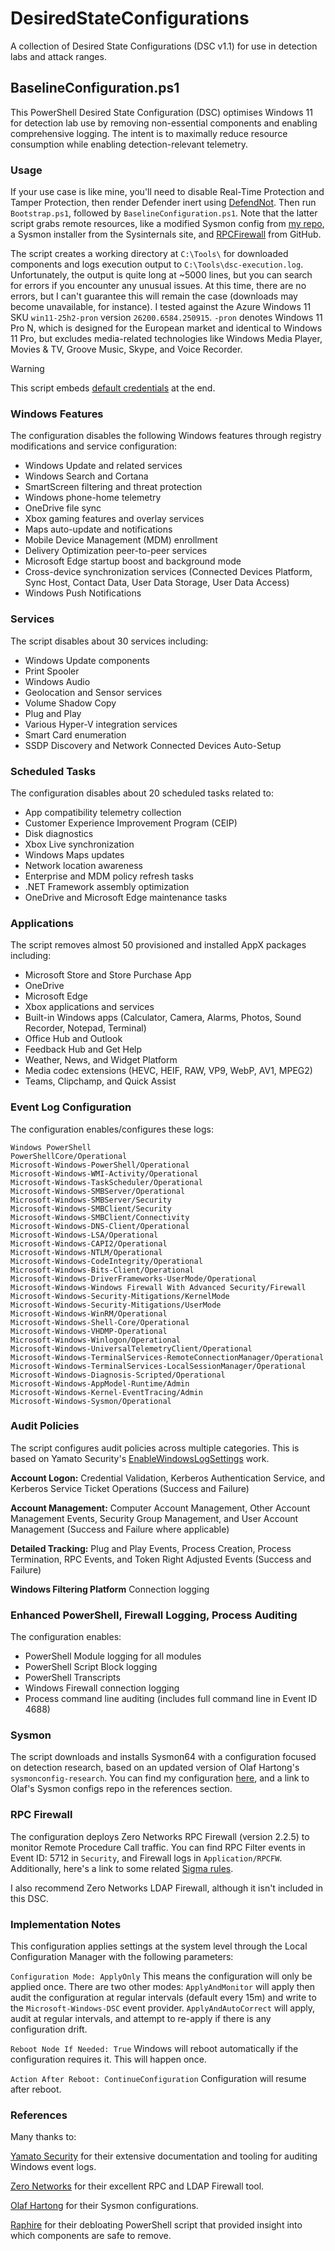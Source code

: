 # DesiredStateConfigurations
A collection of Desired State Configurations (DSC v1.1) for use in detection labs and attack ranges.

## BaselineConfiguration.ps1
This PowerShell Desired State Configuration (DSC) optimises Windows 11 for detection lab use by removing non-essential components and enabling comprehensive logging. The intent is to maximally reduce resource consumption while enabling detection-relevant telemetry.

### Usage
If your use case is like mine, you'll need to disable Real-Time Protection and Tamper Protection, then render Defender inert using [DefendNot](https://github.com/es3n1n/defendnot). Then run `Bootstrap.ps1`, followed by `BaselineConfiguration.ps1`. Note that the latter script grabs remote resources, like a modified Sysmon config from [my repo](https://github.com/smashtitle/TelemetryForge/blob/main/sysmonconfig-research.xml), a Sysmon installer from the Sysinternals site, and [RPCFirewall](ttps://github.com/zeronetworks/rpcfirewall) from GitHub.

The script creates a working directory at `C:\Tools\` for downloaded components and logs execution output to `C:\Tools\dsc-execution.log`. Unfortunately, the output is quite long at ~5000 lines, but you can search for errors if you encounter any unusual issues. At this time, there are no errors, but I can't guarantee this will remain the case (downloads may become unavailable, for instance). I tested against the Azure Windows 11 SKU `win11-25h2-pron` version `26200.6584.250915`. `-pron` denotes Windows 11 Pro N, which is designed for the European market and identical to Windows 11 Pro, but excludes media-related technologies like Windows Media Player, Movies & TV, Groove Music, Skype, and Voice Recorder.

> [!WARNING]
> This script embeds [default credentials](https://github.com/smashtitle/DesiredStateConfigurations/blob/9cf4776b7423ed42d7dfb030a1e94d1d3bd072cf/BaselineConfiguration.ps1#L573-L574) at the end. 

### Windows Features
The configuration disables the following Windows features through registry modifications and service configuration:
- Windows Update and related services
- Windows Search and Cortana
- SmartScreen filtering and threat protection
- Windows phone-home telemetry
- OneDrive file sync
- Xbox gaming features and overlay services
- Maps auto-update and notifications
- Mobile Device Management (MDM) enrollment
- Delivery Optimization peer-to-peer services
- Microsoft Edge startup boost and background mode
- Cross-device synchronization services (Connected Devices Platform, Sync Host, Contact Data, User Data Storage, User Data Access)
- Windows Push Notifications

### Services
The script disables about 30 services including:
- Windows Update components
- Print Spooler
- Windows Audio
- Geolocation and Sensor services
- Volume Shadow Copy
- Plug and Play
- Various Hyper-V integration services
- Smart Card enumeration
- SSDP Discovery and Network Connected Devices Auto-Setup

### Scheduled Tasks
The configuration disables about 20 scheduled tasks related to:
- App compatibility telemetry collection
- Customer Experience Improvement Program (CEIP)
- Disk diagnostics
- Xbox Live synchronization
- Windows Maps updates
- Network location awareness
- Enterprise and MDM policy refresh tasks
- .NET Framework assembly optimization
- OneDrive and Microsoft Edge maintenance tasks

### Applications
The script removes almost 50 provisioned and installed AppX packages including:
- Microsoft Store and Store Purchase App
- OneDrive
- Microsoft Edge
- Xbox applications and services
- Built-in Windows apps (Calculator, Camera, Alarms, Photos, Sound Recorder, Notepad, Terminal)
- Office Hub and Outlook
- Feedback Hub and Get Help
- Weather, News, and Widget Platform
- Media codec extensions (HEVC, HEIF, RAW, VP9, WebP, AV1, MPEG2)
- Teams, Clipchamp, and Quick Assist

### Event Log Configuration
The configuration enables/configures these logs:
```
Windows PowerShell
PowerShellCore/Operational
Microsoft-Windows-PowerShell/Operational
Microsoft-Windows-WMI-Activity/Operational
Microsoft-Windows-TaskScheduler/Operational
Microsoft-Windows-SMBServer/Operational
Microsoft-Windows-SMBServer/Security
Microsoft-Windows-SMBClient/Security
Microsoft-Windows-SMBClient/Connectivity
Microsoft-Windows-DNS-Client/Operational
Microsoft-Windows-LSA/Operational
Microsoft-Windows-CAPI2/Operational
Microsoft-Windows-NTLM/Operational
Microsoft-Windows-CodeIntegrity/Operational
Microsoft-Windows-Bits-Client/Operational
Microsoft-Windows-DriverFrameworks-UserMode/Operational
Microsoft-Windows-Windows Firewall With Advanced Security/Firewall
Microsoft-Windows-Security-Mitigations/KernelMode
Microsoft-Windows-Security-Mitigations/UserMode
Microsoft-Windows-WinRM/Operational
Microsoft-Windows-Shell-Core/Operational
Microsoft-Windows-VHDMP-Operational
Microsoft-Windows-Winlogon/Operational
Microsoft-Windows-UniversalTelemetryClient/Operational
Microsoft-Windows-TerminalServices-RemoteConnectionManager/Operational
Microsoft-Windows-TerminalServices-LocalSessionManager/Operational
Microsoft-Windows-Diagnosis-Scripted/Operational
Microsoft-Windows-AppModel-Runtime/Admin
Microsoft-Windows-Kernel-EventTracing/Admin
Microsoft-Windows-Sysmon/Operational
```

### Audit Policies
The script configures audit policies across multiple categories. This is based on Yamato Security's [EnableWindowsLogSettings](https://github.com/Yamato-Security/EnableWindowsLogSettings/blob/main/YamatoSecurityConfigureWinEventLogs.bat) work.

**Account Logon:** Credential Validation, Kerberos Authentication Service, and Kerberos Service Ticket Operations (Success and Failure)

**Account Management:** Computer Account Management, Other Account Management Events, Security Group Management, and User Account Management (Success and Failure where applicable)

**Detailed Tracking:** Plug and Play Events, Process Creation, Process Termination, RPC Events, and Token Right Adjusted Events (Success and Failure)

**Windows Filtering Platform** Connection logging

### Enhanced PowerShell, Firewall Logging, Process Auditing
The configuration enables:
- PowerShell Module logging for all modules
- PowerShell Script Block logging
- PowerShell Transcripts
- Windows Firewall connection logging
- Process command line auditing (includes full command line in Event ID 4688)

### Sysmon
The script downloads and installs Sysmon64 with a configuration focused on detection research, based on an updated version of Olaf Hartong's `sysmonconfig-research`. You can find my configuration [here](https://github.com/smashtitle/TelemetryForge/blob/main/sysmonconfig-research.xml), and a link to Olaf's Sysmon configs repo in the references section.

### RPC Firewall
The configuration deploys Zero Networks RPC Firewall (version 2.2.5) to monitor Remote Procedure Call traffic. You can find RPC Filter events in Event ID: 5712 in `Security`, and Firewall logs in `Application/RPCFW`. Additionally, here's a link to some related [Sigma rules](https://github.com/SigmaHQ/sigma/tree/master/rules/application/rpc_firewall). 

I also recommend Zero Networks LDAP Firewall, although it isn't included in this DSC.

### Implementation Notes
This configuration applies settings at the system level through the Local Configuration Manager with the following parameters:

`Configuration Mode: ApplyOnly`
This means the configuration will only be applied once. There are two other modes: `ApplyAndMonitor` will apply then audit the configuration at regular intervals (default every 15m) and write to the `Microsoft-Windows-DSC` event provider. `ApplyAndAutoCorrect` will apply, audit at regular intervals, and attempt to re-apply if there is any configuration drift.

`Reboot Node If Needed: True`
Windows will reboot automatically if the configuration requires it. This will happen once.

`Action After Reboot: ContinueConfiguration`
Configuration will resume after reboot.

### References
Many thanks to: 

[Yamato Security](https://github.com/Yamato-Security) for their extensive documentation and tooling for auditing Windows event logs.

[Zero Networks](https://github.com/zeronetworks/rpcfirewall) for their excellent RPC and LDAP Firewall tool.

[Olaf Hartong](https://github.com/olafhartong/sysmon-modular) for their Sysmon configurations.

[Raphire](https://github.com/Raphire/Win11Debloat) for their debloating PowerShell script that provided insight into which components are safe to remove.
